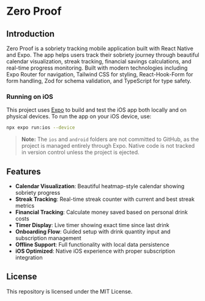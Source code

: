 # Zero Proof

## Introduction

Zero Proof is a sobriety tracking mobile application built with React Native and Expo. The app helps users track their sobriety journey through beautiful calendar visualization, streak tracking, financial savings calculations, and real-time progress monitoring. Built with modern technologies including Expo Router for navigation, Tailwind CSS for styling, React-Hook-Form for form handling, Zod for schema validation, and TypeScript for type safety.

### Running on iOS

This project uses [Expo](https://expo.dev/) to build and test the iOS app both locally and on physical devices. To run the app on your iOS device, use:

```sh
npx expo run:ios --device
```

> **Note:** The `ios` and `android` folders are not committed to GitHub, as the project is managed entirely through Expo. Native code is not tracked in version control unless the project is ejected.

## Features

- **Calendar Visualization**: Beautiful heatmap-style calendar showing sobriety progress
- **Streak Tracking**: Real-time streak counter with current and best streak metrics
- **Financial Tracking**: Calculate money saved based on personal drink costs
- **Timer Display**: Live timer showing exact time since last drink
- **Onboarding Flow**: Guided setup with drink quantity input and subscription management
- **Offline Support**: Full functionality with local data persistence
- **iOS Optimized**: Native iOS experience with proper subscription integration

## License

This repository is licensed under the MIT License.
